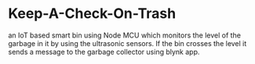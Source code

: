 # Keep-A-Check-On-Trash

an IoT based smart bin using Node MCU which monitors the level of the garbage in it by using the ultrasonic sensors. If the bin crosses the level it sends a message to the garbage collector using blynk app.


